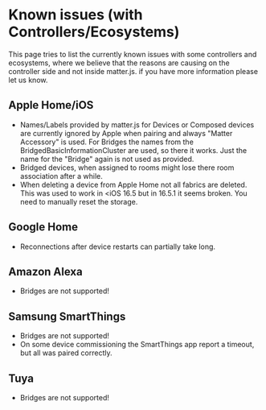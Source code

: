 # Known issues (with Controllers/Ecosystems)

This page tries to list the currently known issues with some controllers and ecosystems, where we believe that the 
reasons are causing on the controller side and not inside matter.js. if you have more information please let us know.

## Apple Home/iOS
* Names/Labels provided by matter.js for Devices or Composed devices are currently ignored by Apple when pairing and always "Matter Accessory" is used. For Bridges the names from the BridgedBasicInformationCluster are used, so there it works. Just the name for the "Bridge" again is not used as provided.
* Bridged devices, when assigned to rooms might lose there room association after a while.
* When deleting a device from Apple Home not all fabrics are deleted. This was used to work in <iOS 16.5 but in 16.5.1 it seems broken. You need to manually reset the storage.

## Google Home
* Reconnections after device restarts can partially take long.

## Amazon Alexa
* Bridges are not supported!

## Samsung SmartThings
* Bridges are not supported!
* On some device commissioning the SmartThings app report a timeout, but all was paired correctly.

## Tuya
* Bridges are not supported!
